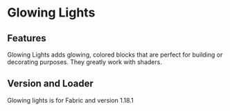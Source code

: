 # Glowing Lights

## Features

Glowing Lights adds glowing, colored blocks that are perfect for building or decorating purposes. They greatly work with shaders.

## Version and Loader

Glowing lights is for Fabric and version 1.18.1